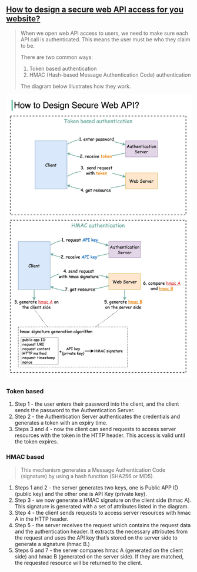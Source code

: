 ## [How to design a secure web API access for you website?](https://twitter.com/alexxubyte/status/1514256018187816965)

> When we open web API access to users, we need to make sure each API call is authenticated. This means the user must be who they claim to be.
> 
> There are two common ways:
> 1. Token based authentication
> 2. HMAC (Hash-based Message Authentication Code) authentication
> 
> The diagram below illustrates how they work.

![secure-api](secure_api.jpeg)

### Token based
1. Step 1 - the user enters their password into the client, and the client sends the password to the Authentication Server.
2. Step 2 - the Authentication Server authenticates the credentials and generates a token with an expiry time.
3. Steps 3 and 4 - now the client can send requests to access server resources with the token in the HTTP header. This access is valid until the token expires.

### HMAC based
> This mechanism generates a Message Authentication Code (signature) by using a hash function (SHA256 or MD5).

1. Steps 1 and 2 - the server generates two keys, one is Public APP ID (public key) and the other one is API Key (private key).
2. Step 3 - we now generate a HMAC signature on the client side (hmac A). This signature is generated with a set of attributes listed in the diagram.
3. Step 4 - the client sends requests to access server resources with hmac A in the HTTP header.
4. Step 5 - the server receives the request which contains the request data and the authentication header. It extracts the necessary attributes from the request and uses the API key that’s stored on the server side to generate a signature (hmac B.)
5. Steps 6 and 7 - the server compares hmac A (generated on the client side) and hmac B (generated on the server side). If they are matched, the requested resource will be returned to the client.